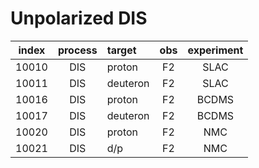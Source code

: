# Unpolarized DIS

| index |  process | target   | obs  | experiment |
| :--:  |  :--:    | :--      | :--: | :--:       |
| 10010 |  DIS     | proton   | F2   | SLAC       |
| 10011 |  DIS     | deuteron | F2   | SLAC       |
| 10016 |  DIS     | proton   | F2   | BCDMS      |
| 10017 |  DIS     | deuteron | F2   | BCDMS      |
| 10020 |  DIS     | proton   | F2   | NMC        |
| 10021 |  DIS     | d/p      | F2   | NMC        |

